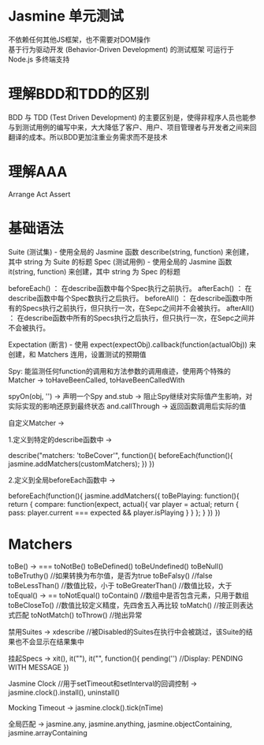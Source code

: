 # Jasmine 单元测试
不依赖任何其他JS框架，也不需要对DOM操作
<br />
基于行为驱动开发 (Behavior-Driven Development) 的测试框架
可运行于Node.js
多终端支持

# 理解BDD和TDD的区别
BDD 与 TDD (Test Driven Development) 的主要区别是，使得非程序人员也能参与到测试用例的编写中来，大大降低了客户、用户、项目管理者与开发者之间来回翻译的成本。所以BDD更加注重业务需求而不是技术

# 理解AAA
Arrange
Act
Assert

# 基础语法
Suite (测试集) - 使用全局的 Jasmine 函数 describe(string, function) 来创建，其中 string 为 Suite 的标题
Spec (测试用例) - 使用全局的 Jasmine 函数 it(string, function) 来创建，其中 string 为 Spec 的标题

  beforeEach() ： 在describe函数中每个Spec执行之前执行。
  afterEach()  ： 在describe函数中每个Spec数执行之后执行。
  beforeAll()  ： 在describe函数中所有的Specs执行之前执行，但只执行一次，在Sepc之间并不会被执行。
  afterAll()   ： 在describe函数中所有的Specs执行之后执行，但只执行一次，在Sepc之间并不会被执行。

Expectation (断言) - 使用 expect(expectObj).callback(function(actualObj)) 来创建，和 Matchers 连用，设置测试的预期值

Spy: 能监测任何function的调用和方法参数的调用痕迹，使用两个特殊的Matcher -> toHaveBeenCalled, toHaveBeenCalledWith

spyOn(obj, '') -> 声明一个Spy
and.stub -> 阻止Spy继续对实际值产生影响，对实际实现的影响还原到最终状态
and.callThrough -> 返回函数调用后实际的值

自定义Matcher -> 

1.定义到特定的describe函数中 -> 

describe("matchers: 'toBeCover'", function(){
  beforeEach(function(){ jasmine.addMatchers(customMatchers); })
})

2.定义到全局beforeEach函数中 ->

beforeEach(function(){
   jasmine.addMatchers({
      toBePlaying: function(){
         return { compare: function(expect, actual){ var player = actual; return { pass: player.current === expected && player.isPlaying } } };
      }
   })
})

# Matchers
toBe() -> ===
toNotBe()
toBeDefined()
toBeUndefined()
toBeNull()
toBeTruthy() //如果转换为布尔值，是否为true
toBeFalsy() //false
toBeLessThan() //数值比较，小于
toBeGreaterThan() //数值比较，大于
toEqual() -> ==
toNotEqual()
toContain() //数组中是否包含元素，只用于数组
toBeCloseTo() //数值比较定义精度，先四舍五入再比较
toMatch() //按正则表达式匹配
toNotMatch()
toThrow() //抛出异常

禁用Suites -> xdescribe //被Disabled的Suites在执行中会被跳过，该Suite的结果也不会显示在结果集中

挂起Specs -> xit(), it(""), it("", function(){ pending('') //Display: PENDING WITH MESSAGE })

Jasmine Clock //用于setTimeout和setInterval的回调控制 -> jasmine.clock().install(), uninstall()

Mocking Timeout -> jasmine.clock().tick(nTime)

全局匹配 -> jasmine.any, jasmine.anything, jasmine.objectContaining, jasmine.arrayContaining

# 



